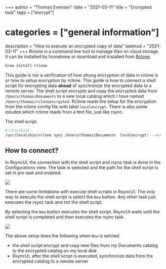 +++
author = "Thomas Evensen"
date = "2021-03-11"
title =  "Encrypted task"
tags = ["encrypt"]
# categories = ["general information"]
description = "How to execute an encrypted copy of data"
lastmod = "2021-03-11"
+++
Rclone is a command line tool to manage files on cloud storage. It can be installed by homebrew or download and installed from [Rclone](https://rclone.org/).
```bash
brew install rclone
```
This guide is nor a verification of how strong encryption of data in rclone is or how to setup encryption by rclone. This guide is how to connect a shell script for encrypting data **ahead** of synchronize the encrypted data to a remote server. The shell script encrypts and copy the encrypted data from `/Users/thomas/Documents` to a new local catalog which I have named `/Users/thomas/rcloneencrypted`. Rclone reads the setup for the encryption from the rclone config file with label `localencrypt`. There is also some exludes which rclone reads from a text file, just like rsync.

The shell script.
```bash
#!/bin/bash
/usr/local/bin/rclone sync /Users/thomas/Documents  localencrypt: --exclude-from=/Users/thomas/Documents/excludersync/exclude_rclone.txt
```

## How to connect?

In RsyncUI, the connection with the shell script and rsync task is done in the Configurations view. The task is selected and the path for the shell script is set in pre task and enabled.

![](/images/enryptedtask/encryptedtask.png)

There are some limitations with execute shell scripts in RsyncUI. The only way to execute the shell script is select the `Now` button. Any other task just executes the rsync task and not the shell script.

By selecting the `Now` button executes the shell script. RsyncUI waits until the shell script is completed and then executes the rsync task.

![](/images/enryptedtask/encryptedtask2.png)

The above setup does the following when `Now` is selcted:

- the shell script encrypt and copy new files from my Documents catalog to the encrypted catalog on my local disk
- RsyncUI, after the shell script is executed, synchronize data from the encrypted catalog to a remote server
